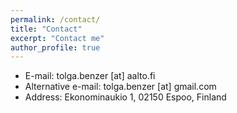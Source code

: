 ```yaml
---
permalink: /contact/
title: "Contact"
excerpt: "Contact me"
author_profile: true
---
```


* E-mail: tolga.benzer [at] aalto.fi
* Alternative e-mail: tolga.benzer [at] gmail.com
* Address: Ekonominaukio 1, 02150 Espoo, Finland

